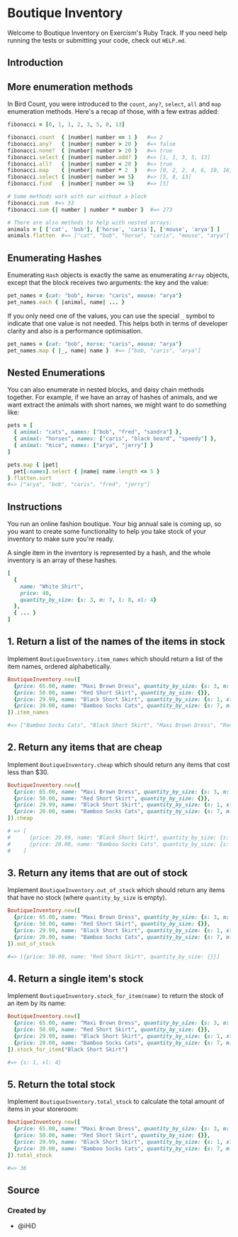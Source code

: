# Boutique Inventory

Welcome to Boutique Inventory on Exercism's Ruby Track.
If you need help running the tests or submitting your code, check out `HELP.md`.

## Introduction

## More enumeration methods

In Bird Count, you were introduced to the `count`, `any?`, `select`, `all` and `map` enumeration methods.
Here's a recap of those, with a few extras added:

```ruby
fibonacci = [0, 1, 1, 2, 3, 5, 8, 13]

fibonacci.count  { |number| number == 1 }   #=> 2
fibonacci.any?   { |number| number > 20 }   #=> false
fibonacci.none?  { |number| number > 20 }   #=> true
fibonacci.select { |number| number.odd? }   #=> [1, 1, 3, 5, 13]
fibonacci.all?   { |number| number < 20 }   #=> true
fibonacci.map    { |number| number * 2  }   #=> [0, 2, 2, 4, 6, 10, 16, 26]
fibonacci.select { |number| number >= 5}    #=> [5, 8, 13]
fibonacci.find   { |number| number >= 5}    #=> [5]

# Some methods work with our without a block
fibonacci.sum  #=> 33
fibonacci.sum {| number | number * number }  #=> 273

# There are also methods to help with nested arrays:
animals = [ ['cat', 'bob'], ['horse', 'caris'], ['mouse', 'arya'] ]
animals.flatten  #=> ["cat", "bob", "horse", "caris", "mouse", "arya"]
```

## Enumerating Hashes

Enumerating `Hash` objects is exactly the same as enumerating `Array` objects, except that the block receives two arguments: the key and the value:

```ruby
pet_names = {cat: "bob", horse: "caris", mouse: "arya"}
pet_names.each { |animal, name| ... }
```

If you only need one of the values, you can use the special `_` symbol to indicate that one value is not needed.
This helps both in terms of developer clarity and also is a performance optimisation.

```ruby
pet_names = {cat: "bob", horse: "caris", mouse: "arya"}
pet_names.map { |_, name| name }  #=> ["bob, "caris", "arya"]
```

## Nested Enumerations

You can also enumerate in nested blocks, and daisy chain methods together.
For example, if we have an array of hashes of animals, and we want extract the animals with short names, we might want to do something like:

```ruby
pets = [
  { animal: "cats", names: ["bob", "fred", "sandra"] },
  { animal: "horses", names: ["caris", "black beard", "speedy"] },
  { animal: "mice", names: ["arya", "jerry"] }
]

pets.map { |pet|
  pet[:names].select { |name| name.length <= 5 }
}.flatten.sort
#=> ["arya", "bob", "caris", "fred", "jerry"]
```

## Instructions

You run an online fashion boutique. Your big annual sale is coming up, so you want to create some functionality to help you take stock of your inventory to make sure you're ready.

A single item in the inventory is represented by a hash, and the whole inventory is an array of these hashes.

```ruby
[
  {
    name: "White Shirt",
    price: 40,
    quantity_by_size: {s: 3, m: 7, l: 8, xl: 4}
  },
  { ... }
]
```

## 1. Return a list of the names of the items in stock

Implement `BoutiqueInventory.item_names` which should return a list of the item names, ordered alphabetically.

```ruby
BoutiqueInventory.new([
  {price: 65.00, name: "Maxi Brown Dress", quantity_by_size: {s: 3, m: 7, l: 8, xl: 4}},
  {price: 50.00, name: "Red Short Skirt", quantity_by_size: {}},
  {price: 29.99, name: "Black Short Skirt", quantity_by_size: {s: 1, xl: 4}},
  {price: 20.00, name: "Bamboo Socks Cats", quantity_by_size: {s: 7, m: 2}}
]).item_names

#=> ["Bamboo Socks Cats", "Black Short Skirt", "Maxi Brown Dress", "Red Short Skirt"]
```

## 2. Return any items that are cheap

Implement `BoutiqueInventory.cheap` which should return any items that cost less than $30.

```ruby
BoutiqueInventory.new([
  {price: 65.00, name: "Maxi Brown Dress", quantity_by_size: {s: 3, m: 7, l: 8, xl: 4}},
  {price: 50.00, name: "Red Short Skirt", quantity_by_size: {}},
  {price: 29.99, name: "Black Short Skirt", quantity_by_size: {s: 1, xl: 4}},
  {price: 20.00, name: "Bamboo Socks Cats", quantity_by_size: {s: 7, m: 2}}
]).cheap

# => [
#      {price: 29.99, name: "Black Short Skirt", quantity_by_size: {s: 1, xl: 4}},
#      {price: 20.00, name: "Bamboo Socks Cats", quantity_by_size: {s: 7, m: 2}}
#    ]
```

## 3. Return any items that are out of stock

Implement `BoutiqueInventory.out_of_stock` which should return any items that have no stock (where `quantity_by_size` is empty).

```ruby
BoutiqueInventory.new([
  {price: 65.00, name: "Maxi Brown Dress", quantity_by_size: {s: 3, m: 7, l: 8, xl: 4}},
  {price: 50.00, name: "Red Short Skirt", quantity_by_size: {}},
  {price: 29.99, name: "Black Short Skirt", quantity_by_size: {s: 1, xl: 4}},
  {price: 20.00, name: "Bamboo Socks Cats", quantity_by_size: {s: 7, m: 2}}
]).out_of_stock

#=> [{price: 50.00, name: "Red Short Skirt", quantity_by_size: {}}]
```

## 4. Return a single item's stock

Implement `BoutiqueInventory.stock_for_item(name)` to return the stock of an item by its name:

```ruby
BoutiqueInventory.new([
  {price: 65.00, name: "Maxi Brown Dress", quantity_by_size: {s: 3, m: 7, l: 8, xl: 4}},
  {price: 50.00, name: "Red Short Skirt", quantity_by_size: {}},
  {price: 29.99, name: "Black Short Skirt", quantity_by_size: {s: 1, xl: 4}},
  {price: 20.00, name: "Bamboo Socks Cats", quantity_by_size: {s: 7, m: 2}}
]).stock_for_item("Black Short Skirt")

#=> {s: 1, xl: 4}
```

## 5. Return the total stock

Implement `BoutiqueInventory.total_stock` to calculate the total amount of items in your storeroom:

```ruby
BoutiqueInventory.new([
  {price: 65.00, name: "Maxi Brown Dress", quantity_by_size: {s: 3, m: 7, l: 8, xl: 4}},
  {price: 50.00, name: "Red Short Skirt", quantity_by_size: {}},
  {price: 29.99, name: "Black Short Skirt", quantity_by_size: {s: 1, xl: 4}},
  {price: 20.00, name: "Bamboo Socks Cats", quantity_by_size: {s: 7, m: 2}}
]).total_stock

#=> 36
```

## Source

### Created by

- @iHiD